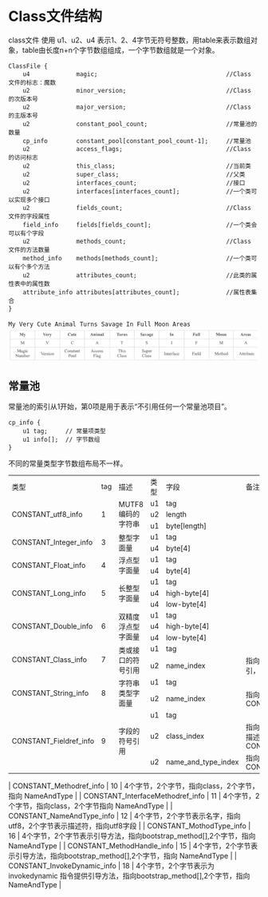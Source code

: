 # Class文件结构

class文件 使用 u1、u2、u4 表示1、2、4字节无符号整数，用table来表示数组对象，table由长度n+n个字节数组组成，一个字节数组就是一个对象。

```text
ClassFile {
    u4             magic;                                    //Class 文件的标志：魔数
    u2             minor_version;                            //Class 的次版本号
    u2             major_version;                            //Class 的主版本号
    u2             constant_pool_count;                      //常量池的数量
    cp_info        constant_pool[constant_pool_count-1];     //常量池
    u2             access_flags;                             //Class 的访问标志
    u2             this_class;                               //当前类
    u2             super_class;                              //父类
    u2             interfaces_count;                         //接口
    u2             interfaces[interfaces_count];             //一个类可以实现多个接口
    u2             fields_count;                             //Class 文件的字段属性
    field_info     fields[fields_count];                     //一个类会可以有个字段
    u2             methods_count;                            //Class 文件的方法数量
    method_info    methods[methods_count];                   //一个类可以有个多个方法
    u2             attributes_count;                         //此类的属性表中的属性数
    attribute_info attributes[attributes_count];             //属性表集合
}
```

`My Very Cute Animal Turns Savage In Full Moon Areas`
![438.png](assets/438.png)

## 常量池

常量池的索引从1开始，第0项是用于表示“不引用任何一个常量池项目”。

```text
cp_info {
    u1 tag;     // 常量项类型
    u1 info[];  // 字节数组
}
```

不同的常量类型字节数组布局不一样。

<table>
    <tr>
        <td>类型</td> 
        <td>tag</td> 
        <td>描述</td>
        <td>类型</td>
        <td>字段</td>
        <td>备注</td>
   </tr>
    <tr>
  		 <td rowspan="3">CONSTANT_utf8_info</td> 
  		 <td rowspan="3">1</td> 
  		 <td rowspan="3">MUTF8编码的字符串</td>
         <td>u1</td>
         <td>tag</td>
    </tr>
    <tr>
        <td>u2</td>  
        <td>length</td>
    </tr>
    <tr>
        <td>u1</td>  
        <td>byte[length]</td>
    </tr>
    <tr>
  		 <td rowspan="2">CONSTANT_Integer_info</td> 
  		 <td rowspan="2">3</td> 
  		 <td rowspan="2">整型字面量</td>
         <td>u1</td>
         <td>tag</td>
    </tr>
    <tr>
        <td>u4</td>  
        <td>byte[4]</td>
    </tr>
    <tr>
  		 <td rowspan="2">CONSTANT_Float_info</td> 
  		 <td rowspan="2">4</td> 
  		 <td rowspan="2">浮点型字面量</td>
         <td>u1</td>
         <td>tag</td>
    </tr>
    <tr>
        <td>u4</td>  
        <td>byte[4]</td>
    </tr>
    <tr>
  		 <td rowspan="3">CONSTANT_Long_info</td> 
  		 <td rowspan="3">5</td> 
  		 <td rowspan="3">长整型字面量</td>
         <td>u1</td>
         <td>tag</td>
    </tr>
    <tr>
        <td>u4</td>  
        <td>high-byte[4]</td>
    </tr>
    <tr>
        <td>u4</td>  
        <td>low-byte[4]</td>
    </tr>
    <tr>
  		 <td rowspan="3">CONSTANT_Double_info</td> 
  		 <td rowspan="3">6</td> 
  		 <td rowspan="3">双精度浮点型字面量</td>
         <td>u1</td>
         <td>tag</td>
    </tr>
    <tr>
        <td>u4</td>  
        <td>high-byte[4]</td>
    </tr>
    <tr>
        <td>u4</td>  
        <td>low-byte[4]</td>
    </tr>
    <tr>
  		 <td rowspan="2">CONSTANT_Class_info</td> 
  		 <td rowspan="2">7</td> 
  		 <td rowspan="2">类或接口的符号引用</td>
         <td>u1</td>
         <td>tag</td>
    </tr>
    <tr>
        <td>u2</td>  
        <td>name_index</td>
        <td>指向全限定名常量项的索引，CONSTANT_utf8_info</td>
    </tr>
    <tr>
  		 <td rowspan="2">CONSTANT_String_info</td> 
  		 <td rowspan="2">8</td> 
  		 <td rowspan="2">字符串类型字面量</td>
         <td>u1</td>
         <td>tag</td>
    </tr>
    <tr>
        <td>u2</td>  
        <td>name_index</td>
        <td>指向字符串字面量的索引，CONSTANT_utf8_info</td>
    </tr>
    <tr>
  		 <td rowspan="3">CONSTANT_Fieldref_info</td> 
  		 <td rowspan="3">9</td> 
  		 <td rowspan="3">字段的符号引用</td>
         <td>u1</td>
         <td>tag</td>
    </tr>
    <tr>
        <td>u2</td>  
        <td>class_index</td>
        <td>指向声明字段的类或者接口描述符，CONSTANT_Class_info</td>
    </tr>
    <tr>
        <td>u2</td>  
        <td>name_and_type_index</td>
        <td>指向字段描述符，CONSTANT_NameAndType</td>
    </tr>
</table>

| CONSTANT_Methodref_info          | 10  | 4个字节，2个字节，指向class，2个字节，指向 NameAndType                                        |
| CONSTANT_InterfaceMethodref_info | 11  | 4个字节，2个字节，指向class，2个字节指向 NameAndType                                         |
| CONSTANT_NameAndType_info        | 12  | 4个字节，2个字节表示名字，指向utf8，2个字节表示描述符，指向utf8字段                                      |
| CONSTANT_MothodType_info         | 16  | 4个字节，2个字节表示引导方法，指向bootstrap_method[],2个字节，指向 NameAndType                     |
| CONSTANT_MethodHandle_info       | 15  | 4个字节，2个字节表示引导方法，指向bootstrap_method[],2个字节，指向 NameAndType                     |
| CONSTANT_InvokeDynamic_info      | 18  | 4个字节，2个字节表示为 invokedynamic 指令提供引导方法，指向bootstrap_method[],2个字节，指向 NameAndType | 
